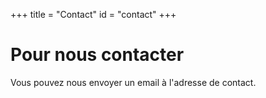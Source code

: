+++
title = "Contact"
id = "contact"
+++

# Pour nous contacter

Vous pouvez nous envoyer un email à l'adresse de contact.

